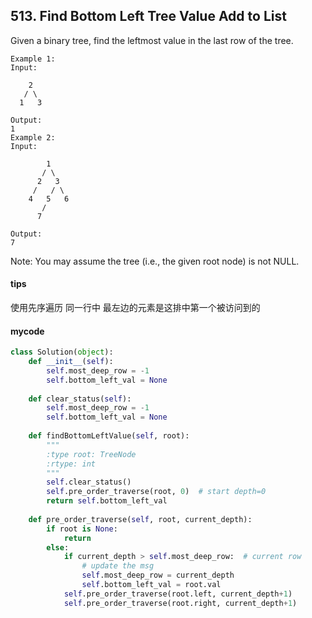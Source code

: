 ## 513. Find Bottom Left Tree Value Add to List

Given a binary tree, find the leftmost value in the last row of the tree.


```
Example 1:
Input:

    2
   / \
  1   3

Output:
1
Example 2: 
Input:

        1
       / \
      2   3
     /   / \
    4   5   6
       /
      7

Output:
7
```

Note: You may assume the tree (i.e., the given root node) is not NULL.
#### tips
使用先序遍历 同一行中 最左边的元素是这排中第一个被访问到的
#### mycode
```Python
class Solution(object):
    def __init__(self):
        self.most_deep_row = -1
        self.bottom_left_val = None
    
    def clear_status(self):
        self.most_deep_row = -1
        self.bottom_left_val = None
    
    def findBottomLeftValue(self, root):
        """
        :type root: TreeNode
        :rtype: int
        """
        self.clear_status()
        self.pre_order_traverse(root, 0)  # start depth=0
        return self.bottom_left_val
        
    def pre_order_traverse(self, root, current_depth):
        if root is None:
            return 
        else:
            if current_depth > self.most_deep_row:  # current row 
                # update the msg
                self.most_deep_row = current_depth
                self.bottom_left_val = root.val
            self.pre_order_traverse(root.left, current_depth+1)
            self.pre_order_traverse(root.right, current_depth+1)
```

